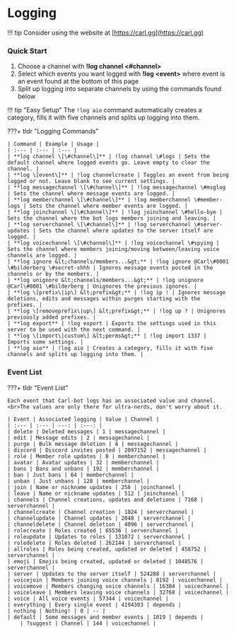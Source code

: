 # Logging

!!! tip
    Consider using the website at [https://carl.gg](https://carl.gg)
	
### Quick Start
	
1. Choose a channel with **!log channel &lt;\#channel&gt;**
2. Select which events you want logged with **!log &lt;event&gt;** where event is an event found at the bottom of this page
3. Split up logging into separate channels by using the commands found below

!!! tip "Easy Setup"
    The `!log aio` command automatically creates a category, fills it with five channels and splits up logging into them.

???+ tldr "Logging Commands"

	| Command | Example | Usage |
	| :--- | :--- | :--- |
	| **log channel \[\#channel\]** | !log channel \#logs | Sets the default channel where logged events go. Leave empty to clear the channel. |
	| **log \[event\]** | !log channelcreate | Toggles an event from being logged or not. Leave blank to see current settings. |
	| **log messagechannel \[\#channel\]** | !log messagechannel \#msglog | Sets the channel where message events are logged. |
	| **log memberchannel \[\#channel\]** | !log memberchannel \#member-logs | Sets the channel where member events are logged. |
	| **log joinchannel \[\#channel\]** | !log joinchannel \#hello-bye | Sets the channel where the bot logs members joining and leaving. |
	| **log serverchannel \[\#channel\]** | !log serverchannel \#server-updates | Sets the channel where updates to the server itself are logged. |
	| **log voicechannel \[\#channel\]** | !log voicechannel \#spying | Sets the channel where members joining/moving between/leaving voice channels are logged. |
	| **log ignore &lt;channels/members...&gt;** | !log ignore @Carl\#0001 \#bilderberg \#secret-shhh | Ignores message events posted in the channels or by the members. |
	| **log unignore &lt;channels/members...&gt;** | !log unignore @Carl\#0001 \#bilderberg | Unignores the previous ignores. |
	| **log \[prefix\|ip\] &lt;prefix&gt;** | !log ip ! | Ignores message deletions, edits and messages within purges starting with the prefixes. |
	| **log \[removeprefix\|up\] &lt;prefix&gt;** | !log up ? | Unignores previously added prefixes. |
	| **log export** | !log export | Exports the settings used in this server to be used with the next command. |
	| **log \[import\|custom\] &lt;perms&gt;** | !log import 1337 | Imports some settings. |
	| **log aio** | !log aio | Creates a category, fills it with five channels and splits up logging into them. |

### Event List

???+ tldr "Event List"

	Each event that Carl-bot logs has an associated value and channel.<br>The values are only there for ultra-nerds, don't worry about it.
	
	| Event | Associated logging | Value | Channel |
	| :--- | :--- | ---: | :---: |
	| delete | Deleted messages | 1 | messagechannel |
	| edit | Message edits | 2 | messagechannel |
	| purge | Bulk message deletion | 4 | messagechannel |
	| discord | Discord invites posted | 2097152 | messagechannel |
	| role | Member role updates | 8 | memberchannel |
	| avatar | Avatar updates | 32 | memberchannel |
	| bans | Bans and unbans | 192 | memberchannel |
	| ban | Just bans | 64 | memberchannel |
	| unban | Just unbans | 128 | memberchannel |
	| join | Name or nickname updates | 256 | joinchannel |
	| leave | Name or nickname updates | 512 | joinchannel |
	| channels | Channel creations, updates and deletions | 7168 | serverchannel |
	| channelcreate | Channel creation | 1024 | serverchannel |
	| channelupdate | Channel updates | 2048 | serverchannel |
	| channeldelete | Channel deletion | 4096 | serverchannel |
	| rolecreate | Roles created | 65536 | serverchannel |
	| roleupdate | Updates to roles | 131072 | serverchannel |
	| roledelete | Roles deleted | 262144 | serverchannel |
	| allroles | Roles being created, updated or deleted | 458752 | serverchannel |
	| emoji | Emojis being created, updated or deleted | 1048576 | serverchannel |
	| server | Updates to the server itself | 524288 | serverchannel |
	| voicejoin | Members joining voice channels | 8192 | voicechannel |
	| voicemove | Members changing voice channels | 16384 | voicechannel |
	| voiceleave | Members leaving voice channels | 32768 | voicechannel |
	| voice | All voice events | 57344 | voicechannel |
	| everything | Every single event | 4194303 | depends |
	| nothing | Nothing! | 0 | -- |
	| default | Some messages and member events | 1019 | depends |
        | ?suggest | Channel | 144 | voicechannel |
